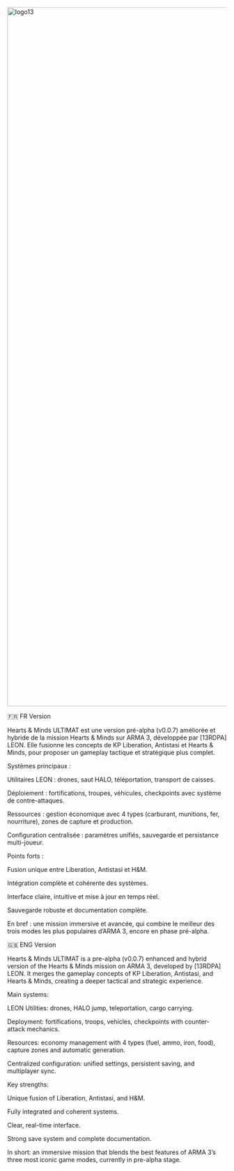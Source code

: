 <img width="1131" height="1600" alt="logo13" src="https://github.com/user-attachments/assets/ed98fa27-50b1-4a93-8921-1e4874f85982" />

🇫🇷 FR Version 

Hearts & Minds ULTIMAT est une version pré-alpha (v0.0.7) améliorée et hybride de la mission Hearts & Minds sur ARMA 3, développée par [13RDPA] LEON.
Elle fusionne les concepts de KP Liberation, Antistasi et Hearts & Minds, pour proposer un gameplay tactique et stratégique plus complet.

Systèmes principaux :

Utilitaires LEON : drones, saut HALO, téléportation, transport de caisses.

Déploiement : fortifications, troupes, véhicules, checkpoints avec système de contre-attaques.

Ressources : gestion économique avec 4 types (carburant, munitions, fer, nourriture), zones de capture et production.

Configuration centralisée : paramètres unifiés, sauvegarde et persistance multi-joueur.

Points forts :

Fusion unique entre Liberation, Antistasi et H&M.

Intégration complète et cohérente des systèmes.

Interface claire, intuitive et mise à jour en temps réel.

Sauvegarde robuste et documentation complète.

En bref : une mission immersive et avancée, qui combine le meilleur des trois modes les plus populaires d’ARMA 3, encore en phase pré-alpha.

🇬🇧 ENG Version 

Hearts & Minds ULTIMAT is a pre-alpha (v0.0.7) enhanced and hybrid version of the Hearts & Minds mission on ARMA 3, developed by [13RDPA] LEON.
It merges the gameplay concepts of KP Liberation, Antistasi, and Hearts & Minds, creating a deeper tactical and strategic experience.

Main systems:

LEON Utilities: drones, HALO jump, teleportation, cargo carrying.

Deployment: fortifications, troops, vehicles, checkpoints with counter-attack mechanics.

Resources: economy management with 4 types (fuel, ammo, iron, food), capture zones and automatic generation.

Centralized configuration: unified settings, persistent saving, and multiplayer sync.

Key strengths:

Unique fusion of Liberation, Antistasi, and H&M.

Fully integrated and coherent systems.

Clear, real-time interface.

Strong save system and complete documentation.

In short: an immersive mission that blends the best features of ARMA 3’s three most iconic game modes, currently in pre-alpha stage.
